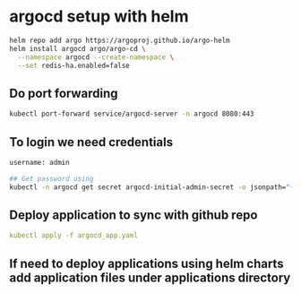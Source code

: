 # argocd setup with helm

```bash
helm repo add argo https://argoproj.github.io/argo-helm
helm install argocd argo/argo-cd \
  --namespace argocd --create-namespace \
  --set redis-ha.enabled=false
```

## Do port forwarding

```bash
kubectl port-forward service/argocd-server -n argocd 8080:443
```

## To login we need credentials

```bash
username: admin

## Get password using
kubectl -n argocd get secret argocd-initial-admin-secret -o jsonpath="{.data.password}" | base64 -d
```

## Deploy application to sync with github repo

```yaml
kubectl apply -f argocd_app.yaml
```

## If need to deploy applications using helm charts add application files under applications directory